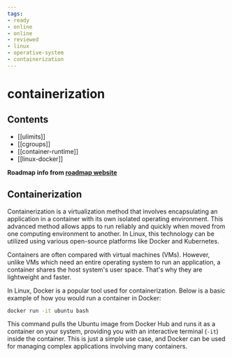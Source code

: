 ```yaml
---
tags:
- ready
- online
- online
- reviewed
- linux
- operative-system
- containerization
---
```


# containerization

## Contents

- [[ulimits]]
- [[cgroups]]
- [[container-runtime]]
- [[linux-docker]]

__Roadmap info from [roadmap website](https://roadmap.sh/linux/containerization)__

## Containerization

Containerization is a virtualization method that involves encapsulating an application in a container with its own isolated operating environment. This advanced method allows apps to run reliably and quickly when moved from one computing environment to another. In Linux, this technology can be utilized using various open-source platforms like Docker and Kubernetes.

Containers are often compared with virtual machines (VMs). However, unlike VMs which need an entire operating system to run an application, a container shares the host system's user space. That's why they are lightweight and faster.

In Linux, Docker is a popular tool used for containerization. Below is a basic example of how you would run a container in Docker:

```bash
docker run -it ubuntu bash
```

This command pulls the Ubuntu image from Docker Hub and runs it as a container on your system, providing you with an interactive terminal (`-it`) inside the container. This is just a simple use case, and Docker can be used for managing complex applications involving many containers.
